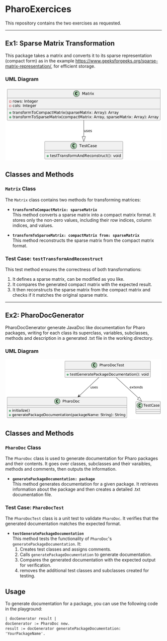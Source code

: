 # PharoExercices

This repository contains the two exercises as requested.

---

## Ex1: Sparse Matrix Transformation

This package takes a matrix and converts it to its sparse representation (compact form) as in the example https://www.geeksforgeeks.org/sparse-matrix-representation/, for efficient storage.

### UML Diagram
![UML Diagram](Uml/Matrix.png)

## Classes and Methods

### `Matrix` Class

The `Matrix` class contains two methods for transforming matrices:

- **`transformToCompactMatrix: sparseMatrix`**  
  This method converts a sparse matrix into a compact matrix format. It stores only the non-zero values, including their row indices, column indices, and values.

- **`transformToSparseMatrix: compactMatrix from: sparseMatrix`**  
  This method reconstructs the sparse matrix from the compact matrix format.

### Test Case: `testTransformAndReconstruct`

This test method ensures the correctness of both transformations:
1. It defines a sparse matrix, can be modified as you like.
2. It compares the generated compact matrix with the expected result.
3. It then reconstructs the sparse matrix from the compact matrix and checks if it matches the original sparse matrix.

---

## Ex2: PharoDocGenerator

PharoDocGenerator generate JavaDoc like documentation for Pharo packages, writing for each class its superclass, variables, subclasses, methods and description in a generated .txt file in the working directory.

### UML Diagram
![UML Diagram](Uml/PharoDoc.png)

## Classes and Methods

### `PharoDoc` Class

The `PharoDoc` class is used to generate documentation for Pharo packages and their contents. It goes over classes, subclasses and their varaibles, methods and comments, then outputs the information.

- **`generatePackageDocumentation: package`**  
  This method generates documentation for a given package. It retrieves information about the package and then creates a detailed .txt documentation file.

### Test Case: `PharoDocTest`

The `PharoDocTest` class is a unit test to validate `PharoDoc`. It verifies that the generated documentation matches the expected format.

- **`testGeneratePackageDocumentation`**  
  This method tests the functionality of `PharoDoc`'s `generatePackageDocumentation`. It:
  1. Creates test classes and assigns comments.
  2. Calls `generatePackageDocumentation` to generate documentation.
  3. Compares the generated documentation with the expected output for verification.
  4. removes the additional test classes and subclasses created for testing.

## Usage

To generate documentation for a package, you can use the following code in the playground:

```smalltalk
| docGenerator result |
docGenerator := PharoDoc new.
result := docGenerator generatePackageDocumentation: 'YourPackageName'.
